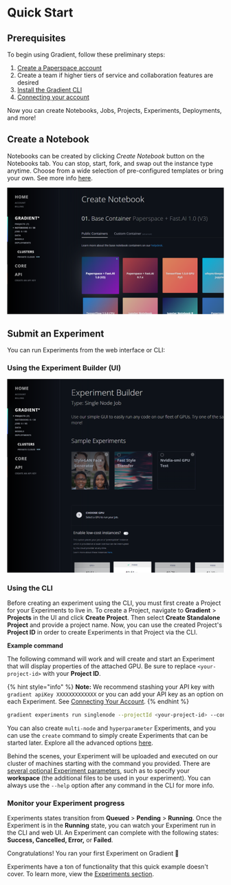 # Quick Start

## Prerequisites

To begin using Gradient, follow these preliminary steps:

1. [Create a Paperspace account ](https://www.paperspace.com/account/signup)
2. Create a team if higher tiers of service and collaboration features are desired
3. [Install the Gradient CLI ](install-the-cli.md#installation)
4. [Connecting your account](install-the-cli.md#connecting-your-account)

Now you can create Notebooks, Jobs, Projects, Experiments, Deployments, and more!

## Create a Notebook

Notebooks can be created by clicking _Create Notebook_ button on the Notebooks tab. You can stop, start, fork, and swap out the instance type anytime. Choose from a wide selection of pre-configured templates or bring your own. See more info [here](../notebooks/about.md).

![](../.gitbook/assets/image%20%2824%29.png)

## Submit an Experiment

You can run Experiments from the web interface or CLI:

### Using the Experiment Builder \(UI\)

![](../.gitbook/assets/image%20%285%29.png)

### Using the CLI

Before creating an experiment using the CLI, you must first create a Project for your Experiments to live in. To create a Project, navigate to **Gradient** &gt; **Projects** in the UI and click **Create Project**. Then select **Create Standalone Project** and provide a project name. Now, you can use the created Project's **Project ID** in order to create Experiments in that Project via the CLI.

**Example command**

The following command will work and will create and start an Experiment that will display properties of the attached GPU. Be sure to replace `<your-project-id>` with your **Project ID**.

{% hint style="info" %}
**Note:** We recommend stashing your API key with `gradient apiKey XXXXXXXXXXXXX` or you can add your API key as an option on each Experiment. See [Connecting Your Account](install-the-cli.md#connecting-your-account).
{% endhint %}

```bash
gradient experiments run singlenode --projectId <your-project-id> --container 'Test-Container' --machineType P4000 --command 'nvidia-smi' --name 'test-01' --workspaceUrl none --apiKey <your-api-key>
```

You can also create `multi-node` and `hyperparameter` Experiments, and you can use the `create` command to simply create Experiments that can be started later. Explore all the advanced options [here](../experiments/run-experiments-cli.md).

Behind the scenes, your Experiment will be uploaded and executed on our cluster of machines starting with the command you provided. There are [several optional Experiment parameters](https://docs.paperspace.com/gradient/experiments/run-experiments#parameters-common-to-both-experiment-types), such as to specify your **workspace** \(the additional files to be used in your experiment\). You can always use the `--help` option after any command in the CLI for more info.

### Monitor your Experiment progress

Experiments states transition from **Queued** &gt; **Pending** &gt; **Running**. Once the Experiment is in the **Running** state, you can watch your Experiment run in the CLI and web UI. An Experiment can complete with the following states: **Success, Cancelled, Error,** or **Failed**.

Congratulations! You ran your first Experiment on Gradient 🚀

Experiments have a ton of functionality that this quick example doesn't cover. To learn more, view the [Experiments section](../experiments/about.md).

